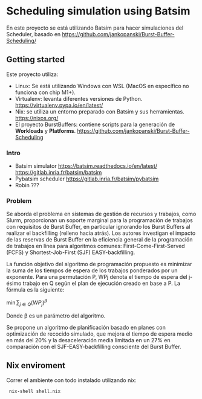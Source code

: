 # Scheduling simulation using Batsim

En este proyecto se está utilizando Batsim para hacer simulaciones del Scheduler, basado en https://github.com/jankopanski/Burst-Buffer-Scheduling/

## Getting started

Este proyecto utiliza:

- Linux: Se está utilizando Windows con WSL (MacOS en específico no funciona con chip M1+).
- Virtualenv: levanta diferentes versiones de Python. https://virtualenv.pypa.io/en/latest/
- Nix: se utiliza un entorno preparado con Batsim y sus herramientas. https://nixos.org/
- El proyecto BurstBuffers: contiene scripts para la generación de **Workloads** y **Platforms**. https://github.com/jankopanski/Burst-Buffer-Scheduling

### Intro

- Batsim simulator https://batsim.readthedocs.io/en/latest/ https://gitlab.inria.fr/batsim/batsim
- Pybatsim scheduler https://gitlab.inria.fr/batsim/pybatsim
- Robin ???

### Problem

Se aborda el problema en sistemas de gestión de recursos y trabajos, como Slurm, proporcionan un soporte marginal para la programación de trabajos con requisitos de Burst Buffer, en particular ignorando los Burst Buffers al realizar el backfilling (relleno hacia atrás). Los autores investigan el impacto de las reservas de Burst Buffer en la eficiencia general de la programación de trabajos en línea para algoritmos comunes: First-Come-First-Served (FCFS) y Shortest-Job-First (SJF) EASY-backfilling.

La función objetivo del algoritmo de programación propuesto es minimizar la suma de los tiempos de espera de los trabajos ponderados por un exponente. Para una permutación P, WPj denota el tiempo de espera del j-ésimo trabajo en Q según el plan de ejecución creado en base a P. La fórmula es la siguiente:

$\min \sum_{j \in Q} (WP_j)^{\beta}$

Donde β es un parámetro del algoritmo.

Se propone un algoritmo de planificación basado en planes con optimización de recocido simulado, que mejora el tiempo de espera medio en más del 20% y la desaceleración media limitada en un 27% en comparación con el SJF-EASY-backfilling consciente del Burst Buffer.

## Nix enviroment

Correr el ambiente con todo instalado utilizando nix:

``` nix-shell shell.nix```